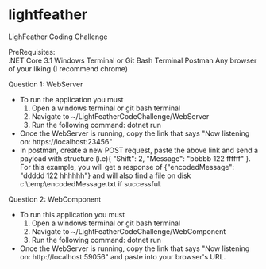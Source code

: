 # lightfeather
LighFeather Coding Challenge

PreRequisites:<br />
.NET Core 3.1
Windows Terminal or Git Bash Terminal
Postman
Any browser of your liking (I recommend chrome)

Question 1: WebServer
 - To run the application you must 
   1) Open a windows terminal or git bash terminal 
   2) Navigate to ~/LightFeatherCodeChallenge/WebServer
   3) Run the following command: dotnet run
 - Once the WebServer is running, copy the link that says "Now listening on: https://localhost:23456" 
 - In postman, create a new POST request, paste the above link and send a payload with structure (i.e){	"Shift": 2,	"Message":    "bbbbb 122 ffffff" }. For this example, you will get a response of {"encodedMessage": "ddddd 122 hhhhhh"} and will also find
a file on disk c:\temp\encodedMessage.txt if successful.

Question 2: WebComponent
- To run this application you must
  1) Open a windows terminal or git bash terminal 
  2) Navigate to ~/LightFeatherCodeChallenge/WebComponent
  3) Run the following command: dotnet run 
- Once the WebServer is running, copy the link that says "Now listening on: http://localhost:59056" and paste into your browser's URL. 

